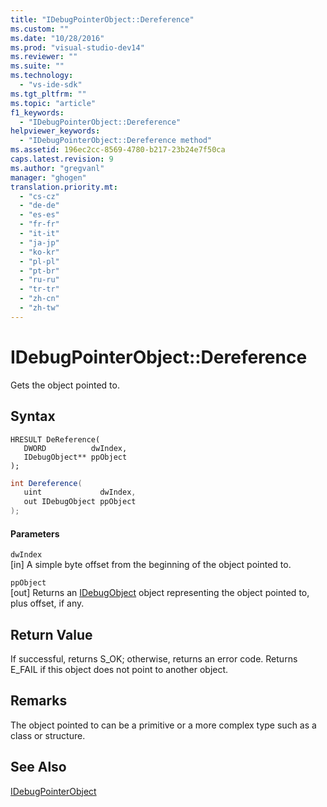 ```yaml
---
title: "IDebugPointerObject::Dereference"
ms.custom: ""
ms.date: "10/28/2016"
ms.prod: "visual-studio-dev14"
ms.reviewer: ""
ms.suite: ""
ms.technology: 
  - "vs-ide-sdk"
ms.tgt_pltfrm: ""
ms.topic: "article"
f1_keywords: 
  - "IDebugPointerObject::Dereference"
helpviewer_keywords: 
  - "IDebugPointerObject::Dereference method"
ms.assetid: 196ec2cc-8569-4780-b217-23b24e7f50ca
caps.latest.revision: 9
ms.author: "gregvanl"
manager: "ghogen"
translation.priority.mt: 
  - "cs-cz"
  - "de-de"
  - "es-es"
  - "fr-fr"
  - "it-it"
  - "ja-jp"
  - "ko-kr"
  - "pl-pl"
  - "pt-br"
  - "ru-ru"
  - "tr-tr"
  - "zh-cn"
  - "zh-tw"
---
```

# IDebugPointerObject::Dereference
Gets the object pointed to.  
  
## Syntax  
  
```cpp#  
HRESULT DeReference(   
   DWORD          dwIndex,  
   IDebugObject** ppObject  
);  
```  
  
```c#  
int Dereference(  
   uint             dwIndex,   
   out IDebugObject ppObject  
);  
```  
  
#### Parameters  
 `dwIndex`  
 [in] A simple byte offset from the beginning of the object pointed to.  
  
 `ppObject`  
 [out] Returns an [IDebugObject](../../../extensibility/debugger/reference/idebugobject.md) object representing the object pointed to, plus offset, if any.  
  
## Return Value  
 If successful, returns S_OK; otherwise, returns an error code. Returns E_FAIL if this object does not point to another object.  
  
## Remarks  
 The object pointed to can be a primitive or a more complex type such as a class or structure.  
  
## See Also  
 [IDebugPointerObject](../../../extensibility/debugger/reference/idebugpointerobject.md)